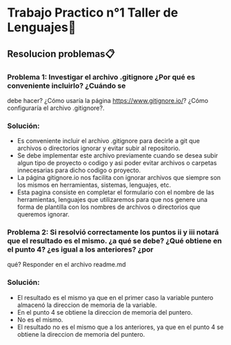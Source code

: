 # Trabajo Practico n°1 Taller de Lenguajes🚀


## Resolucion problemas📋

### Problema 1: Investigar el archivo .gitignore ¿Por qué es conveniente incluirlo? ¿Cuándo se
debe hacer? ¿Cómo usaría la página https://www.gitignore.io/? ¿Cómo configuraría el archivo .gitignore?.

### Solución:
- Es conveniente incluir el archivo .gitignore para decirle a git que archivos o directorios ignorar y 
evitar subir al repositorio.
- Se debe implementar este archivo previamente cuando se desea subir algun tipo de proyecto o codigo y asi
poder evitar archivos o carpetas innecesarias para dicho codigo o proyecto.
- La página gitignore.io nos facilita con ignorar archivos que siempre son los mismos en herramientas, sistemas, lenguajes, etc.
- Esta pagina consiste en completar el formulario con  el nombre de las herramientas, lenguajes que utilizaremos para que nos genere
una forma de plantilla con los nombres de archivos o directorios que queremos ignorar.


### Problema 2: Si resolvió correctamente los puntos ii y iii notará que el resultado es el mismo. ¿a qué se debe? ¿Qué obtiene en el punto 4? ¿es igual a los anteriores? ¿por
qué? Responder en el archivo readme.md 

### Solución:
- El resultado es el mismo ya que en el primer caso la variable puntero almacenó la direccion de memoria de la variable.  
- En el punto 4 se obtiene la direccion de memoria del puntero.
- No es el mismo.
- El resultado no es el mismo que a los anteriores, ya que en el punto 4 se obtiene la direccion de memoria del puntero.


